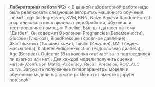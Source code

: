 >**Лабораторная работа №2:** <
В данной лабораторной работе надо было реализовать следующие алгоритмы машинного обучения: Linear/ Logistic Regression, SVM, KNN, Naive Bayes и Random Forest и организовали весь процесс предобработки, обучения и тестирования с помощью Pipeline. Был дан датасет на тему "Диабет". Он содержит 9 колонок: Pregnancies (Беременности), Glucose (Глюкоза), BloodPressure (Кровяное давление), SkinThickness (Толщина кожи), Insulin (Инсулин), BMI (Индекс массы тела), DiabetesPedigreeFunction (Родословная диабета), Age (Возраст), Outcome (Эта колонка отвечает за то подтвердился ли диагноз или нет). Для каждой модели получить оценки метрик:Confusion Matrix,  Accuracy, Recall, Precision, ROC_AUC curve. Загрузить полученные гиперпараметры модели и обученные модели в формате pickle  на гит вместе с jupyter notebook. 
